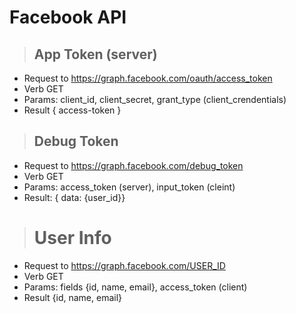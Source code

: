 # Facebook API

> ## App Token (server)

* Request to https://graph.facebook.com/oauth/access_token
* Verb GET
* Params: client_id, client_secret, grant_type (client_crendentials)
* Result { access-token }

> ## Debug Token
* Request to https://graph.facebook.com/debug_token
* Verb GET
* Params: access_token (server), input_token (cleint)
* Result: { data: {user_id}}

> # User Info
* Request to https://graph.facebook.com/USER_ID
* Verb GET
* Params: fields {id, name, email}, access_token (client)
* Result {id, name, email}
